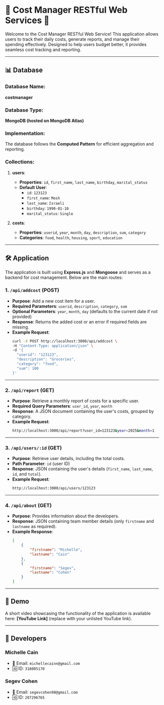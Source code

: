 # 🌟 Cost Manager RESTful Web Services 🌟

Welcome to the Cost Manager RESTful Web Service! This application allows users to track their daily costs, generate reports, and manage their spending effectively. Designed to help users budget better, it provides seamless cost tracking and reporting.

---

## 📊 Database

### Database Name:
**costmanager**

### Database Type:
**MongoDB (hosted on MongoDB Atlas)**

### Implementation:
The database follows the **Computed Pattern** for efficient aggregation and reporting.

### Collections:
1. **users**:
   - **Properties**: `id`, `first_name`, `last_name`, `birthday`, `marital_status`
   - **Default User**:
     - `id`: `123123`
     - `first_name`: `Mosh`
     - `last_name`: `Israeli`
     - `birthday`: `1990-01-10`
     - `marital_status`: `Single`

2. **costs**:
   - **Properties**: `userid`, `year`, `month`, `day`, `description`, `sum`, `category`
   - **Categories**: `food`, `health`, `housing`, `sport`, `education`

---

## 🛠️ Application

The application is built using **Express.js** and **Mongoose** and serves as a backend for cost management. Below are the main routes:

### 1. `/api/addcost` (POST)
- **Purpose**: Add a new cost item for a user.
- **Required Parameters**: `userid`, `description`, `category`, `sum`
- **Optional Parameters**: `year`, `month`, `day` (defaults to the current date if not provided)
- **Response**: Returns the added cost or an error if required fields are missing.
- **Example Request**:
    ```bash
    curl -X POST http://localhost:3000/api/addcost \
    -H "Content-Type: application/json" \
    -d '{
      "userid": "123123",
      "description": "Groceries",
      "category": "food",
      "sum": 100
    }'
    ```

---

### 2. `/api/report` (GET)
- **Purpose**: Retrieve a monthly report of costs for a specific user.
- **Required Query Parameters**: `user_id`, `year`, `month`
- **Response**: A JSON document containing the user's costs, grouped by category.
- **Example Request**:
    ```bash
    http://localhost:3000/api/report?user_id=123123&year=2025&month=1
    ```

---

### 3. `/api/users/:id` (GET)
- **Purpose**: Retrieve user details, including the total costs.
- **Path Parameter**: `id` (user ID)
- **Response**: JSON containing the user's details (`first_name`, `last_name`, `id`, and `total`).
- **Example Request**:
    ```bash
    http://localhost:3000/api/users/123123
    ```

---

### 4. `/api/about` (GET)
- **Purpose**: Provides information about the developers.
- **Response**: JSON containing team member details (only `firstname` and `lastname` as required).
- **Example Response**:
    ```json
    [
        {
            "firstname": "Michelle",
            "lastname": "Cain"
        },
        {
            "firstname": "Segev",
            "lastname": "Cohen"
        }
    ]
    ```

---

## 🎥 Demo
A short video showcasing the functionality of the application is available here: **[YouTube Link]** (replace with your unlisted YouTube link).

---

## 👫 Developers

### Michelle Cain
- 📧 Email: `michellecainn@gmail.com`
- 🆔 ID: `318005170`

### Segev Cohen
- 📧 Email: `segevcohen98@gmail.com`
- 🆔 ID: `207296765`
